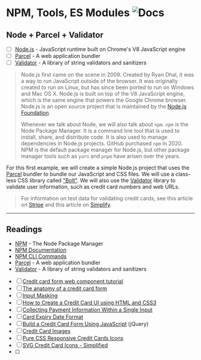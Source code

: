 # NPM, Tools, ES Modules ![Docs](https://img.shields.io/badge/Documentation%20Status-10--40%25%20Rough%20Outline-red?logo=Read%20the%20Docs)

## Node + Parcel + Validator

- [ ] [Node.js](https://nodejs.org/en/) - JavaScript runtime built on Chrome's V8 JavaScript engine
- [ ] [Parcel](https://parceljs.org/) - A web application bundler
- [ ] [Validator](https://www.npmjs.com/package/validator) - A library of string validators and sanitizers

> Node.js first came on the scene in 2009. Created by Ryan Dhal, it was a way to run JavaScript outside of the browser. It was originally created to run on Linux, but has since been ported to run on Windows and Mac OS X. Node.js is built on top of the V8 JavaScript engine, which is the same engine that powers the Google Chrome browser. Node.js is an open source project that is maintained by the [Node.js Foundation](https://nodejs.org/en/about/).
> 
> Whenever we talk about Node, we will also talk about `npm`. `npm` is the Node Package Manager. It is a command line tool that is used to install, share, and distribute code. It is also used to manage dependencies in Node.js projects. GitHub purchased `npm` in 2020. NPM is the default package manager for Node.js, but other package manager tools such as `yarn` and `pnpm` have arisen over the years.

For this first example, we will create a simple Node.js project that uses the [Parcel](https://parceljs.org/) bundler to bundle our JavaScript and CSS files. We will use a class-less CSS library called ["Bolt"](https://boltcss.com/). We will also use the [Validator](https://www.npmjs.com/package/validator) library to validate user information, such as credit card numbers and web URLs.

> For information on test data for validating credit cards, see this article on [Stripe](https://stripe.com/docs/testing) and this article on [Simplify](https://www.simplify.com/commerce/docs/testing/test-card-numbers).

----

## Readings

- [NPM](https://www.npmjs.com/) - The Node Package Manager
- [NPM Documentation](https://docs.npmjs.com/)
- [NPM CLI Commands](https://docs.npmjs.com/cli/v7/commands)
- [Parcel](https://parceljs.org/) - A web application bundler
- [Validator](https://www.npmjs.com/package/validator) - A library of string validators and sanitizers

- [ ] [Credit card form web component tutorial](https://blog.logrocket.com/credit-card-form-web-component-tutorial/)
- [ ] [The anatomy of a credit card form](https://uxdesign.cc/the-anatomy-of-a-credit-card-payment-form-32ec0e5708bb)
- [ ] [Input Masking](https://css-tricks.com/input-masking/)
- [ ] [How to Create a Credit Card UI using HTML and CSS3](https://designmodo.com/create-credit-card-ui/)
- [ ] [Collecting Payment Information Within a Single Input](https://www.lukew.com/ff/entry.asp?1667)
- [ ] [Card Expiry Date Format](https://codepen.io/squegg/pen/baNRdV)
- [ ] [Build a Credit Card Form Using JavaScript](https://webdesign.tutsplus.com/build-a-credit-card-form-using-javascript--CRS-200588c/javascript-preparation) (jQuery)
- [ ] [Credit Card Images](https://www.pixeden.com/e-commerce-icons/payment-method-icons-set-vol-1)
- [ ] [Pure CSS Responsive Credit Cards Icons](https://codepen.io/davidicus/pen/LEWReB)
- [ ] [SVG Credit Card Icons - Simplified](https://codepen.io/volusion/details/ogqWoj/)
- [ ] 

